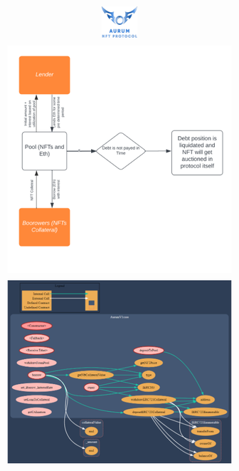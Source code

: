 <p align = "center"> 
  <img src="./svg.svg" height="70" width="80" style="background-color: black; display: inline-block;">
  </p>
<p align="center">
  <img src="./schema.png" alt="Schema of the project" title="Schema" />
</p>

<center>

![Schema of the Contract](./Hardhat/graph.png "Schema" )

</center>

